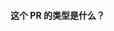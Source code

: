 #### 这个 PR 的类型是什么？
<!--
添加以下类型的一种:

build: 影响构建系统或外部依赖项的更改 (常用 scope: gulp, broccoli, npm)
ci: 更改我们的 CI 配置文件和脚本 (常用 scope: Travis, Circle, BrowserStack, SauceLabs)
docs: 只包含文档的更改
feat: 一个新的特性
optimize: 对已有代码的优化
fix: 修正 bug
perf: 对代码的性能提升
refactor: 重构，或代码更改既没有修复错误也没有添加功能
style: 不影响代码含义的更改 (空白行/空格, 格式优化, 缺失的分号, etc.)
test: 添加缺失的测试或更正现有的测试
chore: 构建过程或辅助工具和库（如文档生成）的变更
-->



